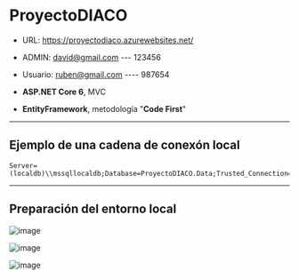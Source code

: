 # ProyectoDIACO

* URL: https://proyectodiaco.azurewebsites.net/
* ADMIN: david@gmail.com   ---    123456
* Usuario: ruben@gmail.com  ----   987654

* **ASP.NET Core 6**, MVC
* **EntityFramework**, metodología "**Code First**"

* * *

## Ejemplo de una cadena de conexón local
```
Server=(localdb)\\mssqllocaldb;Database=ProyectoDIACO.Data;Trusted_Connection=True;MultipleActiveResultSets=true
```

* * *

## Preparación del entorno local

![image](https://user-images.githubusercontent.com/60149403/172512964-133b71c9-5a7b-40b1-8e68-c1a879c1d151.png)


![image](https://user-images.githubusercontent.com/60149403/172513021-970cce57-6430-48b7-9f90-1d6347ee4ddb.png)


![image](https://user-images.githubusercontent.com/60149403/172513141-2f243b0f-376d-4c93-836f-a3e3dcb52b54.png)

